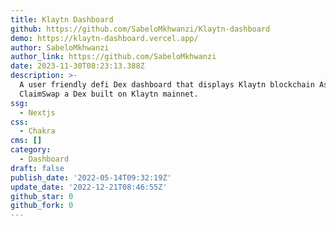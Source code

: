 ```yaml
---
title: Klaytn Dashboard
github: https://github.com/SabeloMkhwanzi/Klaytn-dashboard
demo: https://klaytn-dashboard.vercel.app/
author: SabeloMkhwanzi
author_link: https://github.com/SabeloMkhwanzi
date: 2023-11-30T08:23:13.388Z
description: >-
  A user friendly defi Dex dashboard that displays Klaytn blockchain Assests and
  ClaimSwap a Dex built on Klaytn mainnet.
ssg:
  - Nextjs
css:
  - Chakra
cms: []
category:
  - Dashboard
draft: false
publish_date: '2022-05-14T09:32:19Z'
update_date: '2022-12-21T08:46:55Z'
github_star: 0
github_fork: 0
---
```

